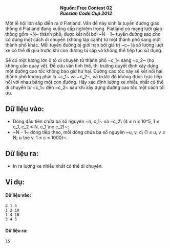 **<center>Nguồn:  Free Contest 02</center>**
***<center>Russian Code Cup 2012</center>***

Một lễ hội lớn sắp diễn ra ở Flatland. Vấn đề nảy sinh là tuyến đường giao thông ở Flatland đang xuống cấp nghiêm trọng. Flatland có mạng lưới giao thông gồm ~N~ thành phố, được kết nối bởi ~N – 1~ tuyến đường sao cho có đúng một cách di chuyển (không lặp cạnh) từ một thành phố sang một thành phố khác. Mỗi tuyến đường bị giới hạn bởi giá trị ~c~ là số lượng lượt xe có thể đi qua trước khi con đường bị sập và không thể tiếp tục sử dụng.

Sẽ có một lượng lớn ô tô di chuyển từ thành phố ~c_1~ sang ~c_2~ (họ không cần quay về). Để cứu vãn tình thế, thị trưởng quyết định xây dựng một đường cao tốc không bao giờ hư hại. Đường cao tốc này sẽ kết nối hai thành phố không phải là ~c_1~ và ~c_2~, và trước đó không được trực tiếp nối với nhau bằng một con đường. Hãy xác định lượng xe nhiều nhất có thể di chuyển từ ~c_1~ đến ~c_2~ sau khi xây dựng đường cao tốc một cách tối ưu.

## Dữ liệu vào:
- Dòng đầu tiên chứa ba số nguyên ~n, c_1~ và ~c_2\ (4 ≤ n ≤ 10^5, 1 ≤ c_1, c_2 ≤ N, c_1 \ne c_2)~;
- ~N – 1~ dòng tiếp theo, mỗi dòng chứa ba số nguyên ~u, v, c\ (1 ≤ u, v ≤ N; u \ne v, 1 ≤ c ≤ 1000)~.

## Dữ liệu ra:
- In ra lượng xe nhiều nhất có thể di chuyển.

## Ví dụ:
#### Dữ liệu vào:
```
4 1 4
1 2 10
1 4 10
3 4 5
```

#### Dữ liệu ra:
```
15
```
